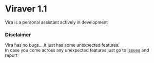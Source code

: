 # Viraver 1.1
Vira is a personal assistant actively in development
### </u> Disclaimer </u>
Vira has no bugs....It just has some unexpected features.<br>
In case you come across any unexpected features just go to [issues](https://github.com/georgerahul24/Viraver1.1/issues)  and report 

